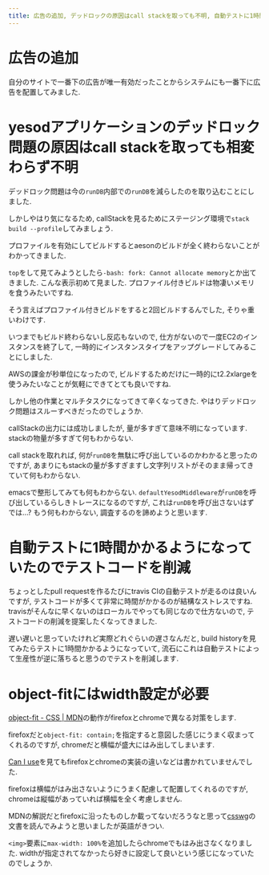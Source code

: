 ```yaml
---
title: 広告の追加, デッドロックの原因はcall stackを取っても不明, 自動テストに1時間かかるので一部削除, object-fitにはwidth設定が必要
---
```


# 広告の追加

自分のサイトで一番下の広告が唯一有効だったことからシステムにも一番下に広告を配置してみました.

# yesodアプリケーションのデッドロック問題の原因はcall stackを取っても相変わらず不明

デッドロック問題は今の`runDB`内部での`runDB`を減らしたのを取り込むことにしました.

しかしやはり気になるため,
callStackを見るためにステージング環境で`stack build --profile`してみましょう.

プロファイルを有効にしてビルドするとaesonのビルドが全く終わらないことがわかってきました.

`top`をして見てみようとしたら`-bash: fork: Cannot allocate memory`とか出てきました.
こんな表示初めて見ました.
プロファイル付きビルドは物凄いメモリを食うみたいですね.

そう言えばプロファイル付きビルドをすると2回ビルドするんでした,
そりゃ重いわけです.

いつまでもビルド終わらないし反応もないので,
仕方がないので一度EC2のインスタンスを終了して,
一時的にインスタンスタイプをアップグレードしてみることにしました.

AWSの課金が秒単位になったので,
ビルドするためだけに一時的にt2.2xlargeを使うみたいなことが気軽にできてとても良いですね.

しかし他の作業とマルチタスクになってきて辛くなってきた.
やはりデッドロック問題はスルーすべきだったのでしょうか.

callStackの出力には成功しましたが,
量が多すぎて意味不明になっています.
stackの物量が多すぎて何もわからない.

call stackを取れれば,
何が`runDB`を無駄に呼び出しているのかわかると思ったのですが,
あまりにもstackの量が多すぎますし文字列リストがそのまま帰ってきていて何もわからない.

emacsで整形してみても何もわからない.
`defaultYesodMiddleware`が`runDB`を呼び出しているらしきトレースになるのですが,
これは`runDB`を呼び出さないはずでは…?
もう何もわからない,
調査するのを諦めようと思います.

# 自動テストに1時間かかるようになっていたのでテストコードを削減

ちょっとしたpull requestを作るたびにtravis CIの自動テストが走るのは良いんですが,
テストコードが多くて非常に時間がかかるのが結構なストレスですね.
travisがそんなに早くないのはローカルでやっても同じなので仕方ないので,
テストコードの削減を提案したくなってきました.

遅い遅いと思っていたけれど実際どれぐらいの遅さなんだと,
build historyを見てみたらテストに1時間かかるようになっていて,
流石にこれは自動テストによって生産性が逆に落ちると思うのでテストを削減します.

# object-fitにはwidth設定が必要

[object-fit - CSS | MDN](https://developer.mozilla.org/ja/docs/Web/CSS/object-fit)の動作がfirefoxとchromeで異なる対策をします.

firefoxだと`object-fit: contain;`を指定すると意図した感じにうまく収まってくれるのですが,
chromeだと横幅が盛大にはみ出してしまいます.

[Can I use](http://caniuse.com/#search=object-fit)を見てもfirefoxとchromeの実装の違いなどは書かれていませんでした.

firefoxは横幅がはみ出さないようにうまく配慮して配置してくれるのですが,
chromeは縦幅があっていれば横幅を全く考慮しません.

MDNの解説だとfirefoxに沿ったものしか載ってないだろうなと思って[csswg](https://drafts.csswg.org/css-images-4/#the-object-fit)の文書を読んでみようと思いましたが英語がきつい.

`<img>`要素に`max-width: 100%`を追加したらchromeでもはみ出さなくなりました.
widthが指定されてなかったら好きに設定して良いという感じになっていたのでしょうか.
